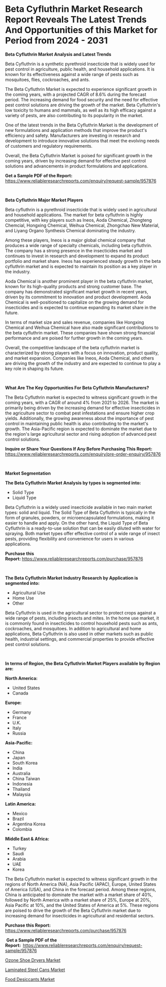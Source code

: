 <p><h1>Beta Cyfluthrin Market Research Report Reveals The Latest Trends And Opportunities of this Market for Period from 2024 - 2031</h1></p><p><strong>Beta Cyfluthrin Market Analysis and Latest Trends</strong></p>
<p><p>Beta Cyfluthrin is a synthetic pyrethroid insecticide that is widely used for pest control in agriculture, public health, and household applications. It is known for its effectiveness against a wide range of pests such as mosquitoes, flies, cockroaches, and ants.</p><p>The Beta Cyfluthrin Market is expected to experience significant growth in the coming years, with a projected CAGR of 8.6% during the forecast period. The increasing demand for food security and the need for effective pest control solutions are driving the growth of the market. Beta Cyfluthrin's low toxicity to humans and mammals, as well as its high efficacy against a variety of pests, are also contributing to its popularity in the market.</p><p>One of the latest trends in the Beta Cyfluthrin Market is the development of new formulations and application methods that improve the product's efficiency and safety. Manufacturers are investing in research and development to introduce innovative solutions that meet the evolving needs of customers and regulatory requirements.</p><p>Overall, the Beta Cyfluthrin Market is poised for significant growth in the coming years, driven by increasing demand for effective pest control solutions and advancements in product formulations and applications.</p></p>
<p><strong>Get a Sample PDF of the Report:&nbsp;</strong> <a href="https://www.reliableresearchreports.com/enquiry/request-sample/957876">https://www.reliableresearchreports.com/enquiry/request-sample/957876</a></p>
<p>&nbsp;</p>
<p><strong>Beta Cyfluthrin Major Market Players</strong></p>
<p><p>Beta cyfluthrin is a pyrethroid insecticide that is widely used in agricultural and household applications. The market for beta cyfluthrin is highly competitive, with key players such as Ineos, Aoda Chemical, Zhongteng Chemcial, Hongxing Chemical, Weihua Chemical, Zhongchao New Material, and Liyang Organo Synthesis Chemical dominating the industry.</p><p>Among these players, Ineos is a major global chemical company that produces a wide range of specialty chemicals, including beta cyfluthrin. The company has a strong presence in the insecticides market and continues to invest in research and development to expand its product portfolio and market share. Ineos has experienced steady growth in the beta cyfluthrin market and is expected to maintain its position as a key player in the industry.</p><p>Aoda Chemical is another prominent player in the beta cyfluthrin market, known for its high-quality products and strong customer base. The company has demonstrated significant market growth in recent years, driven by its commitment to innovation and product development. Aoda Chemical is well-positioned to capitalize on the growing demand for insecticides and is expected to continue expanding its market share in the future.</p><p>In terms of market size and sales revenue, companies like Hongxing Chemical and Weihua Chemical have also made significant contributions to the beta cyfluthrin market. These companies have shown strong financial performance and are poised for further growth in the coming years.</p><p>Overall, the competitive landscape of the beta cyfluthrin market is characterized by strong players with a focus on innovation, product quality, and market expansion. Companies like Ineos, Aoda Chemical, and others are driving the growth of the industry and are expected to continue to play a key role in shaping its future.</p></p>
<p>&nbsp;</p>
<p><strong>What Are The Key Opportunities For Beta Cyfluthrin Manufacturers?</strong></p>
<p><p>The Beta Cyfluthrin market is expected to witness significant growth in the coming years, with a CAGR of around 4% from 2021 to 2026. The market is primarily being driven by the increasing demand for effective insecticides in the agriculture sector to combat pest infestations and ensure higher crop yields. Additionally, the growing awareness about the importance of pest control in maintaining public health is also contributing to the market's growth. The Asia-Pacific region is expected to dominate the market due to the region's large agricultural sector and rising adoption of advanced pest control solutions.</p></p>
<p><strong>Inquire or Share Your Questions If Any Before Purchasing This Report:</strong> <a href="https://www.reliableresearchreports.com/enquiry/pre-order-enquiry/957876">https://www.reliableresearchreports.com/enquiry/pre-order-enquiry/957876</a></p>
<p>&nbsp;</p>
<p><strong>Market Segmentation</strong></p>
<p><strong>The Beta Cyfluthrin Market Analysis by types is segmented into:</strong></p>
<p><ul><li>Solid Type</li><li>Liquid Type</li></ul></p>
<p><p>Beta Cyfluthrin is a widely used insecticide available in two main market types: solid and liquid. The Solid Type of Beta Cyfluthrin is typically in the form of granules, powders, or microencapsulated formulations, making it easier to handle and apply. On the other hand, the Liquid Type of Beta Cyfluthrin is a ready-to-use solution that can be easily diluted with water for spraying. Both market types offer effective control of a wide range of insect pests, providing flexibility and convenience for users in various applications.</p></p>
<p><strong>Purchase this Report:&nbsp;</strong><a href="https://www.reliableresearchreports.com/purchase/957876">https://www.reliableresearchreports.com/purchase/957876</a></p>
<p>&nbsp;</p>
<p><strong>The Beta Cyfluthrin Market Industry Research by Application is segmented into:</strong></p>
<p><ul><li>Agricultural Use</li><li>Home Use</li><li>Other</li></ul></p>
<p><p>Beta Cyfluthrin is used in the agricultural sector to protect crops against a wide range of pests, including insects and mites. In the home use market, it is commonly found in insecticides to control household pests such as ants, cockroaches, and mosquitoes. In addition to agricultural and home applications, Beta Cyfluthrin is also used in other markets such as public health, industrial settings, and commercial properties to provide effective pest control solutions.</p></p>
<p>&nbsp;</p>
<p><strong>In terms of Region, the Beta Cyfluthrin Market Players available by Region are:</strong></p>
<p>
    <p> <strong> North America: </strong>
        <ul>
            <li>United States</li>
            <li>Canada</li>
        </ul>
        </p> 
    <p> <strong> Europe: </strong>
        <ul>
            <li>Germany</li>
            <li>France</li>
            <li>U.K.</li>
            <li>Italy</li>
            <li>Russia</li>
        </ul>
        </p> 
    <p> <strong> Asia-Pacific: </strong>
        <ul>
            <li>China</li>
            <li>Japan</li>
            <li>South Korea</li>
            <li>India</li>
            <li>Australia</li>
            <li>China Taiwan</li>
            <li>Indonesia</li>
            <li>Thailand</li>
            <li>Malaysia</li>
        </ul>
        </p> 
    <p> <strong> Latin America: </strong>
        <ul>
            <li>Mexico</li>
            <li>Brazil</li>
            <li>Argentina Korea</li>
            <li>Colombia</li>
        </ul>
        </p> 
    <p> <strong> Middle East & Africa: </strong>
        <ul>
            <li>Turkey</li>
            <li>Saudi</li>
            <li>Arabia</li>
            <li>UAE</li>
            <li>Korea</li>
        </ul>
    </p>
    </p>
<p><p>The Beta Cyfluthrin market is expected to witness significant growth in the regions of North America (NA), Asia Pacific (APAC), Europe, United States of America (USA), and China in the forecast period. Among these regions, China is anticipated to dominate the market with a market share of 40%, followed by North America with a market share of 25%, Europe at 20%, Asia Pacific at 10%, and the United States of America at 5%. These regions are poised to drive the growth of the Beta Cyfluthrin market due to increasing demand for insecticides in agricultural and residential sectors.</p></p>
<p><strong>Purchase this Report: </strong><a href="https://www.reliableresearchreports.com/purchase/957876">https://www.reliableresearchreports.com/purchase/957876</a></p>
<p>&nbsp;<strong>Get a Sample PDF of the Report:&nbsp;&nbsp;</strong><a href="https://www.reliableresearchreports.com/enquiry/request-sample/957876">https://www.reliableresearchreports.com/enquiry/request-sample/957876</a></p>
<p><strong></strong></p>
<p><p><a href="https://view.publitas.com/reportprime-1/ozone-shoe-dryers-market-research-report-reveals-the-latest-trends-and-opportunities-of-this-market-for-period-from-2023-2030/">Ozone Shoe Dryers Market</a></p><p><a href="https://view.publitas.com/reportprime-1/global-laminated-steel-cans-market-by-types-applications-and-major-players-with-regional-growth-rate-analysis-and-development-situation-from-2023-to-2030/">Laminated Steel Cans Market</a></p><p><a href="https://view.publitas.com/reportprime-1/food-desiccants-market-research-report-the-key-to-successful-business-strategy-forecasted-for-period-from-2023-2030/">Food Desiccants Market</a></p></p>